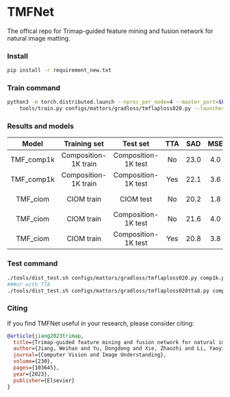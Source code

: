 # TMFNet
The offical repo for Trimap-guided feature mining and fusion network for natural image matting.
### Install
````bash
pip install -r requirement_new.txt
````
### Train command
````bash
python3 -m torch.distributed.launch --nproc_per_node=4 --master_port=$PORT \
    tools/train.py configs/mattors/gradloss/tmflaploss020.py --launcher pytorch --work-dir $WORKDIR --ckpt-least 190000 --eval-least 500000 --eval-interval 2000 --ckpt-interval 2000 --total-iters 200000 --per-gpu 16
````
### Results and models

|                              Model                               |    Training set     |  Test set | TTA |   SAD    |    MSE     |   GRAD    |   CONN    |                              Download                               |
| :--------------------------------------------------------------: | :------------: | :-------: | :--------: | :-------: | :-------: | :----------------: |:-------: | :-----------------------------------------------------------------: |
|      TMF_comp1k       | Composition-1K train|  Composition-1K test          | No |   23.0   |   4.0   |   7.5   |   18.7  |       [BaiduYun(Access Code:gjjr)](https://pan.baidu.com/s/1sy7wOFI8vEs1AJVG_2Icag)|
|      TMF_comp1k       | Composition-1K train| Composition-1K test          | Yes |   22.1   |   3.6   |   6.7   |   17.6  |        as above|
|           TMF_ciom            | CIOM train |          CIOM test           | No | 20.2 | 1.8 | 4.8 | 13.6 | [BaiduYun(Access Code:zcww)](https://pan.baidu.com/s/1-ID40tkH8YUHz_PsWyLvLA)|
| TMF_ciom | CIOM train |        Composition-1K test          | No |  21.6   |   4.0   |   7.6   |   17.1   |   as above|
| TMF_ciom | CIOM train |   Composition-1K test          | Yes | 20.8   |   3.8   |   6.7   |   16.0   |         as above|
### Test command
````bash
./tools/dist_test.sh configs/mattors/gradloss/tmflaploss020.py comp1k.pth 2
###or with TTA
./tools/dist_test.sh configs/mattors/gradloss/tmflaploss020tta8.py comp1k.pth 2
````


### Citing
If you find TMFNet useful in your research, please consider citing:
```BibTex
@article{jiang2023trimap,
  title={Trimap-guided feature mining and fusion network for natural image matting},
  author={Jiang, Weihao and Yu, Dongdong and Xie, Zhaozhi and Li, Yaoyi and Yuan, Zehuan and Lu, Hongtao},
  journal={Computer Vision and Image Understanding},
  volume={230},
  pages={103645},
  year={2023},
  publisher={Elsevier}
}
```    

